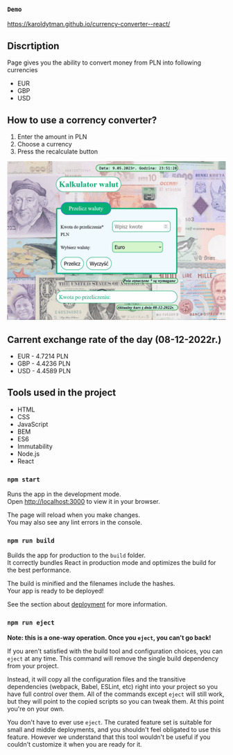 ### `Demo`
https://karoldytman.github.io/currency-converter--react/

## Discrtiption

Page gives you the ability to convert money from PLN into following currencies
- EUR
- GBP
- USD

## How to use a corrency converter?
1. Enter the amount in PLN
2. Choose a currency
3. Press the recalculate button
<img src="https://github.com/karoldytman/currency-converter--react/blob/main/AnimationCurrency-converter.gif">

## Carrent exchange rate of the day (08-12-2022r.)
- EUR - 4.7214 PLN
- GBP - 4.4236 PLN
- USD - 4.4589 PLN

## Tools used in the project
- HTML
- CSS
- JavaScript
- BEM
- ES6
- Immutability
- Node.js
- React

### `npm start`

Runs the app in the development mode.\
Open [http://localhost:3000](http://localhost:3000) to view it in your browser.

The page will reload when you make changes.\
You may also see any lint errors in the console.

### `npm run build`

Builds the app for production to the `build` folder.\
It correctly bundles React in production mode and optimizes the build for the best performance.

The build is minified and the filenames include the hashes.\
Your app is ready to be deployed!

See the section about [deployment](https://facebook.github.io/create-react-app/docs/deployment) for more information.

### `npm run eject`

**Note: this is a one-way operation. Once you `eject`, you can't go back!**

If you aren't satisfied with the build tool and configuration choices, you can `eject` at any time. This command will remove the single build dependency from your project.

Instead, it will copy all the configuration files and the transitive dependencies (webpack, Babel, ESLint, etc) right into your project so you have full control over them. All of the commands except `eject` will still work, but they will point to the copied scripts so you can tweak them. At this point you're on your own.

You don't have to ever use `eject`. The curated feature set is suitable for small and middle deployments, and you shouldn't feel obligated to use this feature. However we understand that this tool wouldn't be useful if you couldn't customize it when you are ready for it.

